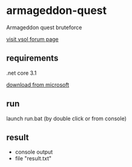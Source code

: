 # armageddon-quest
Armageddon quest bruteforce

[visit vsol forum page](https://forum.virtualsoccer.ru/viewtopic.php?f=10&t=196713)

## requirements
.net core 3.1

[download from microsoft](https://dotnet.microsoft.com/download)

## run
launch run.bat (by double click or from console)

## result
* console output
* file "result.txt"
